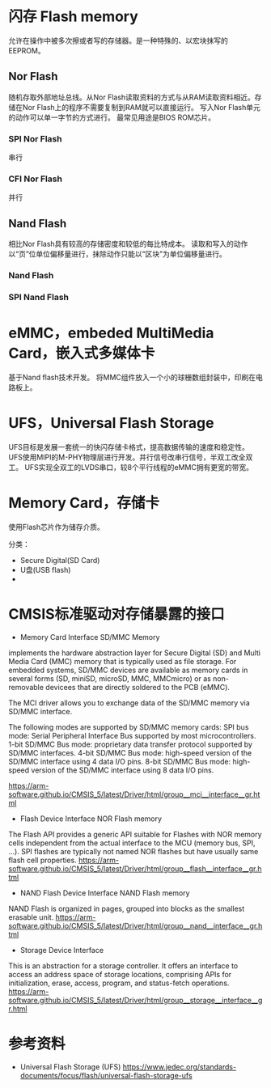 # 闪存 Flash memory
允许在操作中被多次擦或者写的存储器。是一种特殊的、以宏块抹写的EEPROM。


## Nor Flash
随机存取外部地址总线。从Nor Flash读取资料的方式与从RAM读取资料相近。存储在Nor Flash上的程序不需要复制到RAM就可以直接运行。
写入Nor Flash单元的动作可以单一字节的方式进行。
最常见用途是BIOS ROM芯片。

### SPI Nor Flash
串行

### CFI Nor Flash
并行


## Nand Flash
相比Nor Flash具有较高的存储密度和较低的每比特成本。
读取和写入的动作以“页”位单位偏移量进行，抹除动作只能以“区块”为单位偏移量进行。


### Nand Flash


### SPI Nand Flash


# eMMC，embeded MultiMedia Card，嵌入式多媒体卡
基于Nand flash技术开发。
将MMC组件放入一个小的球栅数组封装中，印刷在电路板上。


# UFS，Universal Flash Storage
UFS目标是发展一套统一的快闪存储卡格式，提高数据传输的速度和稳定性。
UFS使用MIPI的M-PHY物理层进行开发。并行信号改串行信号，半双工改全双工。
UFS实现全双工的LVDS串口，较8个平行线程的eMMC拥有更宽的带宽。



# Memory Card，存储卡
使用Flash芯片作为储存介质。

分类：
- Secure Digital(SD Card)
- U盘(USB flash)
- 


# CMSIS标准驱动对存储暴露的接口

- Memory Card Interface
SD/MMC Memory

implements the hardware abstraction layer for Secure Digital (SD) and Multi Media Card (MMC) memory that is typically used as file storage. For embedded systems, SD/MMC devices are available as memory cards in several forms (SD, miniSD, microSD, MMC, MMCmicro) or as non-removable devicees that are directly soldered to the PCB (eMMC).

The MCI driver allows you to exchange data of the SD/MMC memory via SD/MMC interface.

The following modes are supported by SD/MMC memory cards:
SPI bus mode: Serial Peripheral Interface Bus supported by most microcontrollers.
1-bit SD/MMC Bus mode: proprietary data transfer protocol supported by SD/MMC interfaces.
4-bit SD/MMC Bus mode: high-speed version of the SD/MMC interface using 4 data I/O pins.
8-bit SD/MMC Bus mode: high-speed version of the SD/MMC interface using 8 data I/O pins.

https://arm-software.github.io/CMSIS_5/latest/Driver/html/group__mci__interface__gr.html

- Flash Device Interface
NOR Flash memory

The Flash API provides a generic API suitable for Flashes with NOR memory cells independent from the actual interface to the MCU (memory bus, SPI, ...). SPI flashes are typically not named NOR flashes but have usually same flash cell properties.
https://arm-software.github.io/CMSIS_5/latest/Driver/html/group__flash__interface__gr.html

- NAND Flash Device Interface
NAND Flash memory

NAND Flash is organized in pages, grouped into blocks as the smallest erasable unit.
https://arm-software.github.io/CMSIS_5/latest/Driver/html/group__nand__interface__gr.html

- Storage Device Interface

This is an abstraction for a storage controller. It offers an interface to access an address space of storage locations, comprising APIs for initialization, erase, access, program, and status-fetch operations. 
https://arm-software.github.io/CMSIS_5/latest/Driver/html/group__storage__interface__gr.html


# 参考资料
- Universal Flash Storage (UFS)
https://www.jedec.org/standards-documents/focus/flash/universal-flash-storage-ufs


